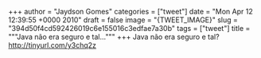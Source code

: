 
+++
author = "Jaydson Gomes"
categories = ["tweet"]
date = "Mon Apr 12 12:39:55 +0000 2010"
draft = false
image = "{TWEET_IMAGE}"
slug = "394d50f4cd592426019c6e155016c3edfae7a30b"
tags = ["tweet"]
title = """Java não era seguro e tal..."""
+++
Java não era seguro e tal? http://tinyurl.com/y3chq2z
